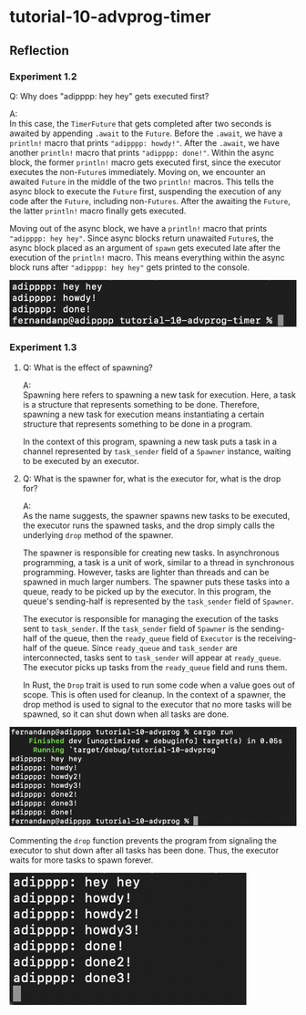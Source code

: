 # tutorial-10-advprog-timer

## Reflection
### Experiment 1.2
Q: Why does "adipppp: hey hey" gets executed first?

A:<br>
In this case, the `TimerFuture` that gets completed after two seconds is awaited by appending `.await` to the `Future`. Before the `.await`, we have a `println!` macro that prints `"adipppp: howdy!"`. After the `.await`, we have another `println!` macro that prints `"adipppp: done!"`. Within the async block, the former `println!` macro gets executed first, since the executor executes the non-`Future`s immediately. Moving on, we encounter an awaited `Future` in the middle of the two `println!` macros. This tells the async block to execute the `Future` first, suspending the execution of any code after the `Future`, including non-`Futures`. After the awaiting the `Future`, the latter `println!` macro finally gets executed.

Moving out of the async block, we have a `println!` macro that prints `"adipppp: hey hey"`. Since async blocks return unawaited `Future`s, the async block placed as an argument of `spawn` gets executed late after the execution of the `println!` macro. This means everything within the async block runs after `"adipppp: hey hey"` gets printed to the console.

![spawner.png](assets/spawner.png)

### Experiment 1.3
1. Q: What is the effect of spawning?<br>

   A:<br>
   Spawning here refers to spawning a new task for execution. Here, a task is a structure that represents something to be done. Therefore, spawning a new task for execution means instantiating a certain structure that represents something to be done in a program.<br>

   In the context of this program, spawning a new task puts a task in a channel represented by `task_sender` field of a `Spawner` instance, waiting to be executed by an executor.

2. Q: What is the spawner for, what is the executor for, what is the drop for?<br>

   A:<br>
   As the name suggests, the spawner spawns new tasks to be executed, the executor runs the spawned tasks, and the drop simply calls the underlying `drop` method of the spawner.<br>
   
   The spawner is responsible for creating new tasks. In asynchronous programming, a task is a unit of work, similar to a thread in synchronous programming. However, tasks are lighter than threads and can be spawned in much larger numbers. The spawner puts these tasks into a queue, ready to be picked up by the executor. In this program, the queue's sending-half is represented by the `task_sender` field of `Spawner`.<br>
   
   The executor is responsible for managing the execution of the tasks sent to `task_sender`. If the `task_sender` field of `Spawner` is the sending-half of the queue, then the `ready_queue` field of `Executor` is the receiving-half of the queue. Since `ready_queue` and `task_sender` are interconnected, tasks sent to `task_sender` will appear at `ready_queue`. The executor picks up tasks from the `ready_queue` field and runs them.

   In Rust, the `Drop` trait is used to run some code when a value goes out of scope. This is often used for cleanup. In the context of a spawner, the drop method is used to signal to the executor that no more tasks will be spawned, so it can shut down when all tasks are done.

![multi_spawner.png](assets/multi_spawner.png)

Commenting the `drop` function prevents the program from signaling the executor to shut down after all tasks has been done. Thus, the executor waits for more tasks to spawn forever.

![multi_spawner_with_no_drop.png](assets/multi_spawner_with_no_drop.png)
